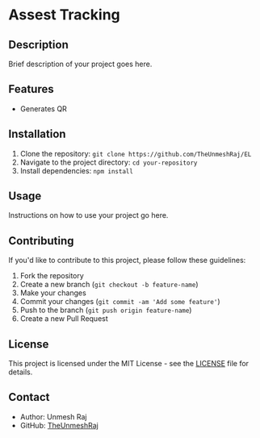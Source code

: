 # Assest Tracking

## Description

Brief description of your project goes here.

## Features

- Generates QR

## Installation

1. Clone the repository: `git clone https://github.com/TheUnmeshRaj/EL`
2. Navigate to the project directory: `cd your-repository`
3. Install dependencies: `npm install`

## Usage

Instructions on how to use your project go here.

## Contributing

If you'd like to contribute to this project, please follow these guidelines:

1. Fork the repository
2. Create a new branch (`git checkout -b feature-name`)
3. Make your changes
4. Commit your changes (`git commit -am 'Add some feature'`)
5. Push to the branch (`git push origin feature-name`)
6. Create a new Pull Request

## License

This project is licensed under the MIT License - see the [LICENSE](LICENSE) file for details.

## Contact

- Author: Unmesh Raj
- GitHub: [TheUnmeshRaj](https://github.com/TheUnmeshraj)
